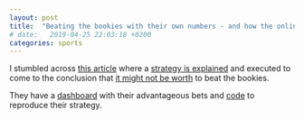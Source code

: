 ```yaml
---
layout: post
title:  "Beating the bookies with their own numbers - and how the online sports betting market is rigged"
# date:   2019-04-25 22:03:18 +0200
categories: sports
---
```


I stumbled across [this article](https://arxiv.org/abs/1710.02824) where a [strategy is explained](https://www.lisandrokaunitz.com/index.php/en/beat-the-bookies-strategy-explained/) and executed to come to the conclusion that [it might not be worth](http://www.lisandrokaunitz.com/index.php/what-does-it-take-to-beat-the-bookies-and-is-it-worth-it/) to beat the bookies.

They have a [dashboard](http://35.185.212.121/) with their advantageous bets and [code](https://github.com/Lisandro79/BeatTheBookie) to reproduce their strategy.